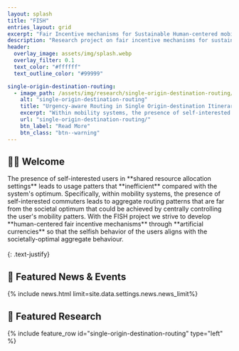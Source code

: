 ```yaml
---
layout: splash
title: "FISH"
entries_layout: grid
excerpt: "Fair Incentive mechanisms for Sustainable Human-centered mobility"
description: "Research project on fair incentive mechanisms for sustainable human-centered mobility through artificial currencies at TU Eindhoven"
header:
  overlay_image: assets/img/splash.webp
  overlay_filter: 0.1
  text_color: "#ffffff"
  text_outline_color: "#99999"

single-origin-destination-routing:
  - image_path: /assets/img/research/single-origin-destination-routing/teaser.webp
    alt: "single-origin-destination-routing"
    title: "Urgency-aware Routing in Single Origin-destination Itineraries through Artificial Currencies"
    excerpt: "Within mobility systems, the presence of self-interested users can lead to aggregate routing patterns that are far from the societal optimum that could be achieved by centrally controlling the user's choices. We design an urgency-aware fair incentive mechanism through artificial currencies so that the selfish behavior of the users aligns with the societally-optimal aggregate routing for single origin-destination inteneraries."
    url: "single-origin-destination-routing/"
    btn_label: "Read More"
    btn_class: "btn--warning"
---
```


<h2>👋🏻 Welcome </h2>
The presence of self-interested users in **shared resource allocation settings** leads to usage patters that **inefficient** compared with the system's optimum. Specifically, within mobility systems, the presence of self-interested commuters leads to aggregate routing patterns that are far from the societal optimum that could be achieved by centrally controlling the user's mobility patters. With the FISH project we strive to develop **human-centered fair incentive mechanisms** through **artificial currencies** so that the selfish behavior of the users aligns with the societally-optimal aggregate behaviour.<br><br>
{: .text-justify}


<h2>📣 Featured News & Events </h2>
{% include news.html limit=site.data.settings.news.news_limit%}

<h2>🧪 Featured Research</h2>
{% include feature_row id="single-origin-destination-routing" type="left" %}
